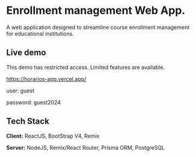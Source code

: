 # Enrollment management Web App.

A web application designed to streamline course enrollment management for educational institutions.


## Live demo

This demo has restricted access. Limited features are available.

https://horarios-app.vercel.app/

user: guest

password: guest2024


## Tech Stack

**Client:** ReactJS, BootStrap V4, Remix

**Server:** NodeJS, Remix/React Router, Prisma ORM, PostgreSQL

